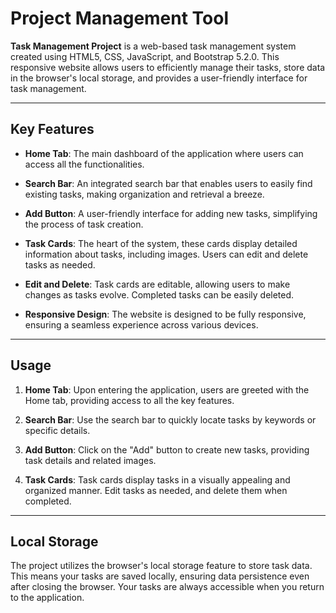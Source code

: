 # Project Management Tool

**Task Management Project** is a web-based task management system created using HTML5, CSS, JavaScript, and Bootstrap 5.2.0. This responsive website allows users to efficiently manage their tasks, store data in the browser's local storage, and provides a user-friendly interface for task management.

---

## Key Features

- **Home Tab**: The main dashboard of the application where users can access all the functionalities.

- **Search Bar**: An integrated search bar that enables users to easily find existing tasks, making organization and retrieval a breeze.

- **Add Button**: A user-friendly interface for adding new tasks, simplifying the process of task creation.

- **Task Cards**: The heart of the system, these cards display detailed information about tasks, including images. Users can edit and delete tasks as needed.

- **Edit and Delete**: Task cards are editable, allowing users to make changes as tasks evolve. Completed tasks can be easily deleted.

- **Responsive Design**: The website is designed to be fully responsive, ensuring a seamless experience across various devices.

---

## Usage

1. **Home Tab**: Upon entering the application, users are greeted with the Home tab, providing access to all the key features.

2. **Search Bar**: Use the search bar to quickly locate tasks by keywords or specific details.

3. **Add Button**: Click on the "Add" button to create new tasks, providing task details and related images.

4. **Task Cards**: Task cards display tasks in a visually appealing and organized manner. Edit tasks as needed, and delete them when completed.

---

## Local Storage

The project utilizes the browser's local storage feature to store task data. This means your tasks are saved locally, ensuring data persistence even after closing the browser. Your tasks are always accessible when you return to the application.

